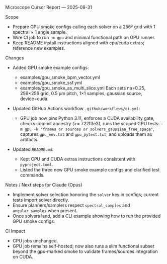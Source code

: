 Microscope Cursor Report — 2025-08-31

Scope
- Prepare GPU smoke configs calling each solver on a 256² grid with 1 spectral × 1 angle sample.
- Wire CI job to run `-m gpu` and minimal functional path on GPU runner.
- Keep README install instructions aligned with cpu/cuda extras; reference new examples.

Changes
- Added GPU smoke example configs:
  - examples/gpu_smoke_bpm_vector.yml
  - examples/gpu_smoke_ssf.yml
  - examples/gpu_smoke_as_multi_slice.yml
  Each sets na=0.25, 256×256 grid, 0.5 µm pitch, 1×1 samples, gaussian source, device=cuda.

- Updated GitHub Actions workflow `.github/workflows/ci.yml`:
  - GPU job now pins Python 3.11, enforces a CUDA availability gate, checks commit ancestry (>= 722f3e3), runs the scoped GPU tests: `-m gpu -k "frames or sources or solvers_gaussian_free_space"`, captures `gpu_env.txt` and `gpu_pytest.txt`, and uploads them as artifacts.

- Updated `README.md`:
  - Kept CPU and CUDA extras instructions consistent with `pyproject.toml`.
  - Listed the three new GPU smoke example configs and clarified test commands.

Notes / Next steps for Claude (Opus)
- Implement solver selection honoring the `solver` key in configs; current tests import solver directly.
- Ensure planners/samplers respect `spectral_samples` and `angular_samples` when present.
- Once solvers land, add a CLI example showing how to run the provided GPU smoke configs.

CI Impact
- CPU jobs unchanged.
- GPU job remains self-hosted; now also runs a slim functional subset beyond the gpu-marked smoke to validate frames/sources integration on CUDA.


